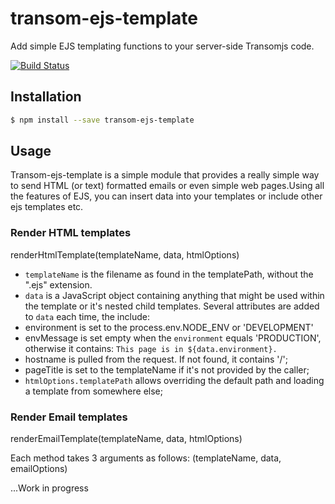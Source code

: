 # transom-ejs-template
Add simple EJS templating functions to your server-side Transomjs code.

[![Build Status](https://travis-ci.org/transomjs/transom-smtp.svg?branch=master)](https://travis-ci.org/transomjs/transom-ejs-template)


## Installation
```bash
$ npm install --save transom-ejs-template
```

## Usage
Transom-ejs-template is a simple module that provides a really simple way to send HTML (or text) formatted emails or even simple web pages.Using all the features of EJS, you can insert data into your templates or include other ejs templates etc.

### Render HTML templates
renderHtmlTemplate(templateName, data, htmlOptions)
* `templateName` is the filename as found in the templatePath, without the ".ejs" extension. 
* `data` is a JavaScript object containing anything that might be used within the template or it's nested child templates. Several attributes are added to `data` each time, the include:
 * environment is set to the process.env.NODE_ENV or 'DEVELOPMENT'
 * envMessage is set empty when the `environment` equals 'PRODUCTION', otherwise it contains: `This page is in ${data.environment}.`
 * hostname is pulled from the request. If not found, it contains '/';
 * pageTitle is set to the templateName if it's not provided by the caller;
* `htmlOptions.templatePath` allows overriding the default path and loading a template from somewhere else;

### Render Email templates
renderEmailTemplate(templateName, data, htmlOptions)

 Each method takes 3 arguments as follows:
 (templateName, data, emailOptions)

...Work in progress
